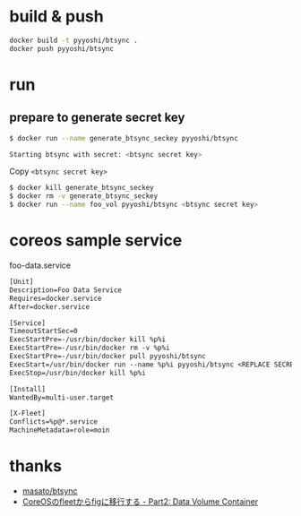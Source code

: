 # build & push

```bash
docker build -t pyyoshi/btsync .
docker push pyyoshi/btsync
```

# run

## prepare to generate secret key

```bash
$ docker run --name generate_btsync_seckey pyyoshi/btsync
```

```bash
Starting btsync with secret: <btsync secret key>
```

Copy ``<btsync secret key>``

```bash
$ docker kill generate_btsync_seckey
$ docker rm -v generate_btsync_seckey
$ docker run --name foo_vol pyyoshi/btsync <btsync secret key>
```

# coreos sample service

foo-data.service

```txt
[Unit]
Description=Foo Data Service
Requires=docker.service
After=docker.service

[Service]
TimeoutStartSec=0
ExecStartPre=-/usr/bin/docker kill %p%i
ExecStartPre=-/usr/bin/docker rm -v %p%i
ExecStartPre=-/usr/bin/docker pull pyyoshi/btsync
ExecStart=/usr/bin/docker run --name %p%i pyyoshi/btsync <REPLACE SECRET KEY>
ExecStop=/usr/bin/docker kill %p%i

[Install]
WantedBy=multi-user.target

[X-Fleet]
Conflicts=%p@*.service
MachineMetadata=role=moin
```

# thanks

- [masato/btsync](https://github.com/masato/btsync)
- [CoreOSのfleetからfigに移行する - Part2: Data Volume Container](http://masato.github.io/2014/11/26/migrating-fleet-to-fig-data-volume-container/)
